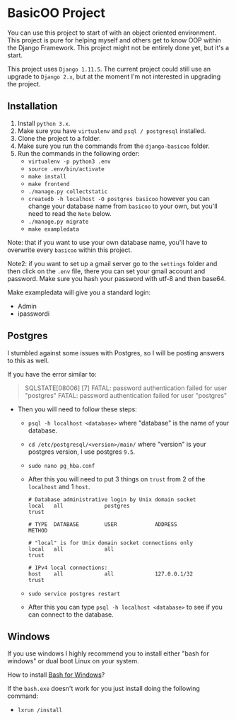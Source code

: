 # BasicOO Project


You can use this project to start of with an object oriented environment.
This project is pure for helping myself and others get to know OOP within the Django Framework.
This project might not be entirely done yet, but it's a start.

This project uses `Django 1.11.5`.
The current project could still use an upgrade to `Django 2.x`, but at the moment I'm not interested in upgrading the project.


## Installation


1. Install `python 3.x`.
2. Make sure you have `virtualenv` and `psql / postgresql` installed.
3. Clone the project to a folder.
4. Make sure you run the commands from the `django-basicoo` folder.
5. Run the commands in the following order:
    - `virtualenv -p python3 .env`
    - `source .env/bin/activate`
    - `make install`
    - `make frontend`
    - `./manage.py collectstatic`
    - `createdb -h localhost -O postgres basicoo` however you can change your database name from `basicoo` to your own, but you'll need to read the `Note` below.
    - `./manage.py migrate`
    - `make exampledata`

Note: that if you want to use your own database name, you'll have to overwrite every `basicoo` within this project.

Note2: if you want to set up a gmail server go to the `settings` folder and then click on the `.env` file, there you can set your gmail account and password. Make sure you hash your password with utf-8 and then base64.

Make exampledata will give you a standard login:
- Admin
- ipasswordi


## Postgres


I stumbled against some issues with Postgres, so I will be posting answers to this as well.

If you have the error similar to:
> SQLSTATE[08006] [7] FATAL: password authentication failed for user "postgres" FATAL: password authentication failed for user "postgres"

- Then you will need to follow these steps:
    - `psql -h localhost <database>` where "database" is the name of your database.
    - `cd /etc/postgresql/<version>/main/` where "version" is your postgres version, I use postgres `9.5`.
    - `sudo nano pg_hba.conf`
    - After this you will need to put 3 things on `trust` from 2 of the `localhost` and 1 `host`.

        ```
        # Database administrative login by Unix domain socket
        local   all             postgres                                trust

        # TYPE  DATABASE        USER            ADDRESS                 METHOD

        # "local" is for Unix domain socket connections only
        local   all             all                                     trust

        # IPv4 local connections:
        host    all             all             127.0.0.1/32            trust
        ```

    - `sudo service postgres restart`
    - After this you can type `psql -h localhost <database>` to see if you can connect to the database.


## Windows


If you use windows I highly recommend you to install either "bash for windows" or dual boot Linux on your system.

How to install [Bash for Windows](https://www.windowscentral.com/how-install-bash-shell-command-line-windows-10)?

If the `bash.exe` doesn't work for you just install doing the following command:
- `lxrun /install`
